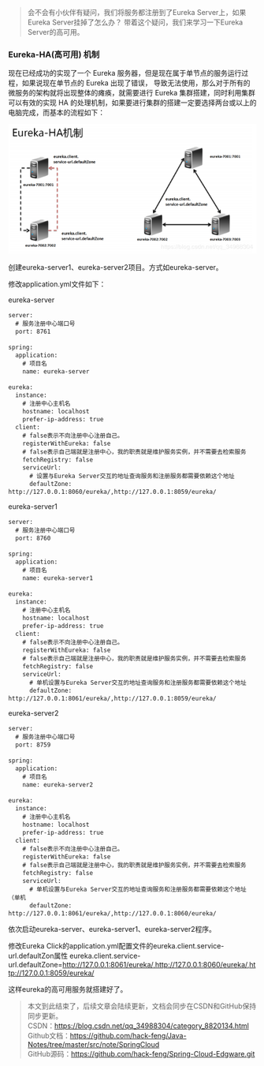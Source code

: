 > 会不会有小伙伴有疑问，我们将服务都注册到了Eureka Server上，如果Eureka Server挂掉了怎么办？
> 带着这个疑问，我们来学习一下Eureka Server的高可用。

### Eureka-HA(高可用) 机制
现在已经成功的实现了一个 Eureka 服务器，但是现在属于单节点的服务运行过程，如果说现在单节点的 Eureka 出现了错误， 导致无法使用，那么对于所有的微服务的架构就将出现整体的瘫痪，就需要进行 Eureka 集群搭建，同时利用集群可以有效的实现 HA 的处理机制，如果要进行集群的搭建一定要选择两台或以上的电脑完成，而基本的流程如下：

![SpringCloud 江湖](./images/02/2-eureka-ha.jpg)

创建eureka-server1、eureka-server2项目。方式如eureka-server。

修改application.yml文件如下：

eureka-server
~~~
server:
  # 服务注册中心端口号
  port: 8761

spring:
  application:
    # 项目名
    name: eureka-server

eureka:
  instance:
    # 注册中心主机名
    hostname: localhost
    prefer-ip-address: true
  client:
    # false表示不向注册中心注册自己。
    registerWithEureka: false
    # false表示自己端就是注册中心，我的职责就是维护服务实例，并不需要去检索服务
    fetchRegistry: false
    serviceUrl:
      # 设置与Eureka Server交互的地址查询服务和注册服务都需要依赖这个地址
      defaultZone: http://127.0.0.1:8060/eureka/,http://127.0.0.1:8059/eureka/
~~~

eureka-server1
~~~
server:
  # 服务注册中心端口号
  port: 8760

spring:
  application:
    # 项目名
    name: eureka-server1

eureka:
  instance:
    # 注册中心主机名
    hostname: localhost
    prefer-ip-address: true
  client:
    # false表示不向注册中心注册自己。
    registerWithEureka: false
    # false表示自己端就是注册中心，我的职责就是维护服务实例，并不需要去检索服务
    fetchRegistry: false
    serviceUrl:
      # 单机设置与Eureka Server交互的地址查询服务和注册服务都需要依赖这个地址
      defaultZone: http://127.0.0.1:8061/eureka/,http://127.0.0.1:8059/eureka/
~~~

eureka-server2
~~~
server:
  # 服务注册中心端口号
  port: 8759

spring:
  application:
    # 项目名
    name: eureka-server2

eureka:
  instance:
    # 注册中心主机名
    hostname: localhost
    prefer-ip-address: true
  client:
    # false表示不向注册中心注册自己。
    registerWithEureka: false
    # false表示自己端就是注册中心，我的职责就是维护服务实例，并不需要去检索服务
    fetchRegistry: false
    serviceUrl:
      # 单机设置与Eureka Server交互的地址查询服务和注册服务都需要依赖这个地址（单机
      defaultZone: http://127.0.0.1:8061/eureka/,http://127.0.0.1:8060/eureka/
~~~

依次启动eureka-server、eureka-server1、eureka-server2程序。

修改Eureka Click的application.yml配置文件的eureka.client.service-url.defaultZon属性
eureka.client.service-url.defaultZone=http://127.0.0.1:8061/eureka/,http://127.0.0.1:8060/eureka/,http://127.0.0.1:8059/eureka/

这样eureka的高可用服务就搭建好了。

> 本文到此结束了，后续文章会陆续更新，文档会同步在CSDN和GitHub保持同步更新。<br>
> CSDN：https://blog.csdn.net/qq_34988304/category_8820134.html <br>
> Github文档：https://github.com/hack-feng/Java-Notes/tree/master/src/note/SpringCloud <br>
> GitHub源码：https://github.com/hack-feng/Spring-Cloud-Edgware.git <br>